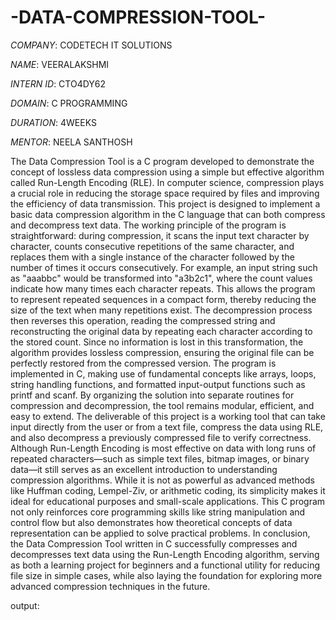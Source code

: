 # -DATA-COMPRESSION-TOOL-
*COMPANY*: CODETECH IT SOLUTIONS

*NAME*: VEERALAKSHMI

*INTERN ID*: CTO4DY62

*DOMAIN*: C PROGRAMMING

*DURATION*: 4WEEKS

*MENTOR*: NEELA SANTHOSH

The Data Compression Tool is a C program developed to demonstrate the concept of lossless data compression using a simple but effective algorithm called Run-Length Encoding (RLE). In computer science, compression plays a crucial role in reducing the storage space required by files and improving the efficiency of data transmission. This project is designed to implement a basic data compression algorithm in the C language that can both compress and decompress text data. The working principle of the program is straightforward: during compression, it scans the input text character by character, counts consecutive repetitions of the same character, and replaces them with a single instance of the character followed by the number of times it occurs consecutively. For example, an input string such as "aaabbc" would be transformed into "a3b2c1", where the count values indicate how many times each character repeats. This allows the program to represent repeated sequences in a compact form, thereby reducing the size of the text when many repetitions exist. The decompression process then reverses this operation, reading the compressed string and reconstructing the original data by repeating each character according to the stored count. Since no information is lost in this transformation, the algorithm provides lossless compression, ensuring the original file can be perfectly restored from the compressed version. The program is implemented in C, making use of fundamental concepts like arrays, loops, string handling functions, and formatted input-output functions such as printf and scanf. By organizing the solution into separate routines for compression and decompression, the tool remains modular, efficient, and easy to extend. The deliverable of this project is a working tool that can take input directly from the user or from a text file, compress the data using RLE, and also decompress a previously compressed file to verify correctness. Although Run-Length Encoding is most effective on data with long runs of repeated characters—such as simple text files, bitmap images, or binary data—it still serves as an excellent introduction to understanding compression algorithms. While it is not as powerful as advanced methods like Huffman coding, Lempel-Ziv, or arithmetic coding, its simplicity makes it ideal for educational purposes and small-scale applications. This C program not only reinforces core programming skills like string manipulation and control flow but also demonstrates how theoretical concepts of data representation can be applied to solve practical problems. In conclusion, the Data Compression Tool written in C successfully compresses and decompresses text data using the Run-Length Encoding algorithm, serving as both a learning project for beginners and a functional utility for reducing file size in simple cases, while also laying the foundation for exploring more advanced compression techniques in the future.

output:

